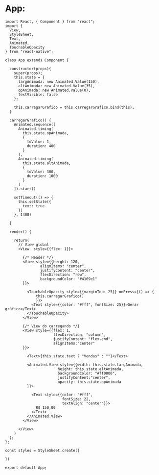# App:

    import React, { Component } from "react";
    import { 
      View, 
      StyleSheet, 
      Text,
      Animated,
      TouchableOpacity
    } from "react-native";

    class App extends Component {

      constructor(props){
        super(props);
        this.state = {
          largAnimada: new Animated.Value(150),
          altAnimada: new Animated.Value(35),
          opAnimada: new Animated.Value(0),
          textVisible: false
        };

        this.carregarGrafico = this.carregarGrafico.bind(this);
      }
    
      carregarGrafico() { 
        Animated.sequence([
          Animated.timing(
            this.state.opAnimada,
            {
              toValue: 1,
              duration: 400
            }
          ),
          Animated.timing(
            this.state.altAnimada,
            {
              toValue: 300, 
              duration: 1000
            }
          )
        ]).start()

        setTimeout(() => {
          this.setState({
            text: true
          })
        }, 1400)

      }

      render() {

        return(
          // View global
          <View  style={{flex: 1}}>

            {/* Header */}
            <View style={{height: 120, 
                    alignItems: "center", 
                    justifyContent: "center", 
                    flexDirection: "row",
                    backgroundColor: "#4169e1"
            }}>

              <TouchableOpacity style={{marginTop: 25}} onPress={() => {
                  this.carregarGrafico()
                  }}>
                <Text style={{color: "#fff", fontSize: 25}}>Gerar gráfico</Text>
              </TouchableOpacity>
            </View>

            {/* View do carregando */}
            <View style={{flex: 1, 
                          flexDirection: "column", 
                          justifyContent: "flex-end", 
                          alignItems:"center"
            }}>

              <Text>{this.state.text ? "Vendas" : ""}</Text>  

              <Animated.View style={{width: this.state.largAnimada, 
                            height: this.state.altAnimada, 
                            backgroundColor: "#ff0000",
                            justifyContent:"center",
                            opacity: this.state.opAnimada
              }}>

                <Text style={{color: "#fff", 
                              fontSize: 22, 
                              textAlign: "center"}}>
                  R$ 150,00
                </Text>
              </Animated.View>
            </View>

          </View>
        )
      };
    };

    const styles = StyleSheet.create({

    })

    export default App;
